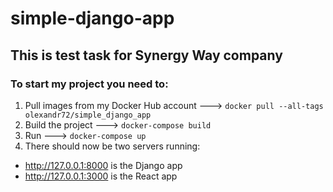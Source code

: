 # simple-django-app

## This is test task for Synergy Way company

### To start my project you need to:
1. Pull images from my Docker Hub account ---> ```docker pull --all-tags olexandr72/simple_django_app```
2. Build the project ---> ```docker-compose build```
2. Run ---> ```docker-compose up```
3. There should now be two servers running:
- http://127.0.0.1:8000 is the Django app
- http://127.0.0.1:3000 is the React app
